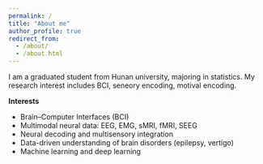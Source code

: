 ```yaml
---
permalink: /
title: "About me"
author_profile: true
redirect_from: 
  - /about/
  - /about.html
---
```


I am a graduated student from Hunan university, majoring in statistics. My research interest includes BCI, seneory encoding, motival encoding.



**Interests**

- Brain–Computer Interfaces (BCI)  
- Multimodal neural data: EEG, EMG, sMRI, fMRI, SEEG  
- Neural decoding and multisensory integration  
- Data-driven understanding of brain disorders (epilepsy, vertigo)  
- Machine learning and deep learning
